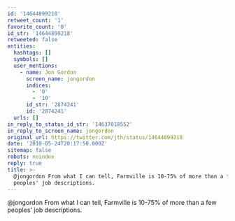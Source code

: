 ```yaml
---
id: '14644899218'
retweet_count: '1'
favorite_count: '0'
id_str: '14644899218'
retweeted: false
entities:
  hashtags: []
  symbols: []
  user_mentions:
    - name: Jon Gordon
      screen_name: jongordon
      indices:
        - '0'
        - '10'
      id_str: '2874241'
      id: '2874241'
  urls: []
in_reply_to_status_id_str: '14637018552'
in_reply_to_screen_name: jongordon
original_url: https://twitter.com/jth/status/14644899218
date: '2010-05-24T20:17:50.000Z'
sitemap: false
robots: noindex
reply: true
title: >-
  @jongordon From what I can tell, Farmville is 10-75% of more than a few
  peoples' job descriptions.
---
```


@jongordon From what I can tell, Farmville is 10-75% of more than a few peoples' job descriptions.